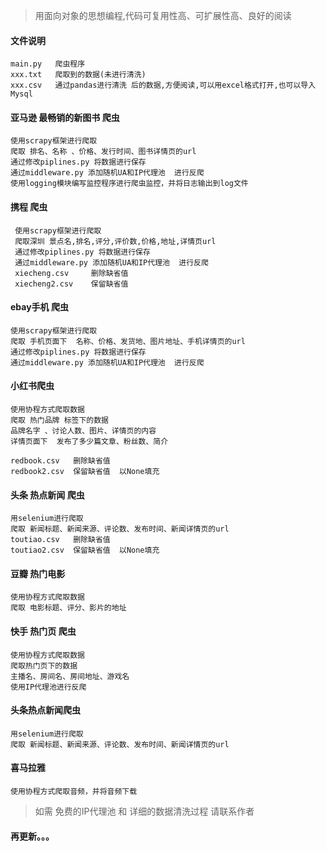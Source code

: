 > 用面向对象的思想编程,代码可复用性高、可扩展性高、良好的阅读

#### 文件说明
    main.py   爬虫程序
    xxx.txt   爬取到的数据(未进行清洗)
    xxx.csv   通过pandas进行清洗 后的数据,方便阅读,可以用excel格式打开,也可以导入Mysql
    
#### 亚马逊 最畅销的新图书 爬虫
    使用scrapy框架进行爬取
    爬取 排名、名称 、价格、发行时间、图书详情页的url
    通过修改piplines.py 将数据进行保存
    通过middleware.py 添加随机UA和IP代理池  进行反爬
    使用logging模块编写监控程序进行爬虫监控，并将日志输出到log文件

#### 携程  爬虫
     使用scrapy框架进行爬取
     爬取深圳 景点名,排名,评分,评价数,价格,地址,详情页url
     通过修改piplines.py 将数据进行保存
     通过middleware.py 添加随机UA和IP代理池  进行反爬
     xiecheng.csv     删除缺省值
     xiecheng2.csv    保留缺省值

#### ebay手机 爬虫
    
    使用scrapy框架进行爬取
    爬取 手机页面下  名称、价格、发货地、图片地址、手机详情页的url
    通过修改piplines.py 将数据进行保存
    通过middleware.py 添加随机UA和IP代理池  进行反爬

#### 小红书爬虫
    使用协程方式爬取数据
    爬取 热门品牌 标签下的数据
    品牌名字 、讨论人数、图片、详情页的内容
    详情页面下  发布了多少篇文章、粉丝数、简介
    
    redbook.csv   删除缺省值
    redbook2.csv  保留缺省值  以None填充
    
#### 头条 热点新闻 爬虫
   
    用selenium进行爬取
    爬取 新闻标题、新闻来源、评论数、发布时间、新闻详情页的url
    toutiao.csv   删除缺省值
    toutiao2.csv  保留缺省值  以None填充
    

#### 豆瓣 热门电影
    
    使用协程方式爬取数据
    爬取 电影标题、评分、影片的地址

#### 快手 热门页 爬虫
    
    使用协程方式爬取数据
    爬取热门页下的数据
    主播名、房间名、房间地址、游戏名
    使用IP代理池进行反爬
   
    
#### 头条热点新闻爬虫
    用selenium进行爬取
    爬取 新闻标题、新闻来源、评论数、发布时间、新闻详情页的url
    
#### 喜马拉雅
    使用协程方式爬取音频，并将音频下载


>  如需 免费的IP代理池 和 详细的数据清洗过程 请联系作者
#### 再更新。。。

